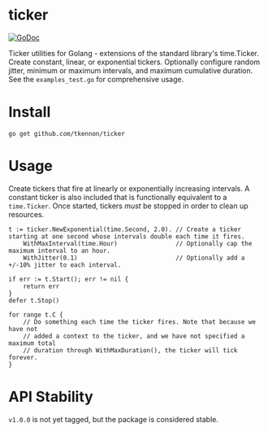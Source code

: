 # ticker

[![GoDoc](https://godoc.org/github.com/tkennon/ticker?status.svg)](https://godoc.org/github.com/tkennon/ticker)

Ticker utilities for Golang - extensions of the standard library's time.Ticker.
Create constant, linear, or exponential tickers. Optionally configure random
jitter, minimum or maximum intervals, and maximum cumulative duration. See the
`examples_test.go` for comprehensive usage.

# Install

`go get github.com/tkennon/ticker`

# Usage

Create tickers that fire at linearly or exponentially increasing intervals. A
constant ticker is also included that is functionally equivalent to a
`time.Ticker`. Once started, tickers _must_ be stopped in order to clean up
resources.

```
t := ticker.NewExponential(time.Second, 2.0). // Create a ticker starting at one second whose intervals double each time it fires.
    WithMaxInterval(time.Hour)                // Optionally cap the maximum interval to an hour.
    WithJitter(0.1)                           // Optionally add a +/-10% jitter to each interval.

if err := t.Start(); err != nil {
    return err
}
defer t.Stop()

for range t.C {
    // Do something each time the ticker fires. Note that because we have not
    // added a context to the ticker, and we have not specified a maximum total
    // duration through WithMaxDuration(), the ticker will tick forever.
}
```

# API Stability

`v1.0.0` is not yet tagged, but the package is considered stable.